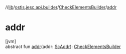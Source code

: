 //[lib](../../../index.md)/[ostis.jesc.api.builder](../index.md)/[CheckElementsBuilder](index.md)/[addr](addr.md)

# addr

[jvm]\
abstract fun [addr](addr.md)(addr: [ScAddr](../../ostis.jesc.client.model.addr/-sc-addr/index.md)): [CheckElementsBuilder](index.md)
